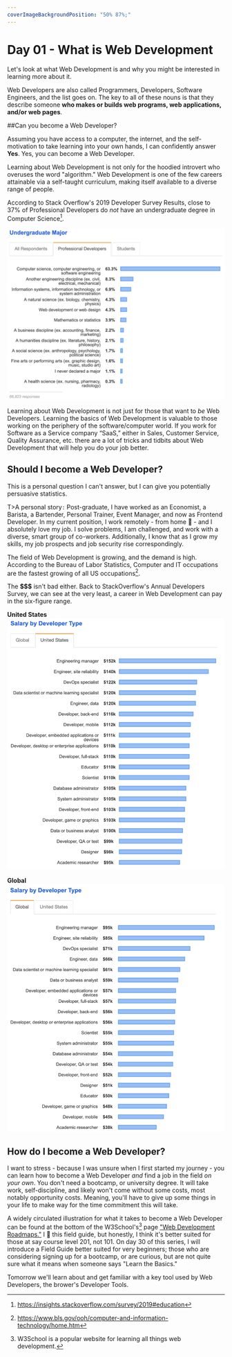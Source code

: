 ```yaml
---
coverImageBackgroundPosition: "50% 87%;"
---
```


# Day 01 - What is Web Development

Let's look at what Web Development is and why you might be interested in learning more about it. 

Web Developers are also called Programmers, Developers, Software Engineers, and the list goes on.  The key to all of these nouns is that they describe someone **who makes or builds web programs, web applications, and/or web pages**.

##Can you become a Web Developer?

Assuming you have access to a computer, the internet, and the self-motivation to take learning into your own hands, I can confidently answer **Yes**.  Yes, you can become a Web Developer.

Learning about Web Development is not only for the hoodied introvert who overuses the word "algorithm."  Web Development is one of the few careers attainable via a self-taught curriculum, making itself available to a diverse range of people.  

According to Stack Overflow's 2019 Developer Survey Results, close to 37% of Professional Developers do *not* have an undergraduate degree in Computer Science[^stackoverfloweducation].  

![](public/assets/stackoverflow-undergraduate-degree.png)

Learning about Web Development is not just for those that want to _be_ Web Developers.  Learning the basics of Web Development is valuable to those working on the periphery of the software/computer world.  If you work for Software as a Service company “SaaS,” either in Sales, Customer Service, Quality Assurance, etc. there are a lot of tricks and tidbits about Web Development that will help you do your job better.

## Should I become a Web Developer?

This is a personal question I can't answer, but I can give you potentially persuasive statistics.

T>A personal story`:` Post-graduate, I have worked as an Economist, a Barista, a Bartender, Personal Trainer, Event Manager, and now as Frontend Developer.  In my current position, I work remotely - from home 🏡 - and I absolutely love my job. I solve problems, I am challenged, and work with a diverse, smart group of co-workers.  Additionally, I know that as I grow my skills, my job prospects and job security rise correspondingly.

The field of Web Development is growing, and the demand is high.  According to the Bureau of Labor Statistics, Computer and IT occupations are the fastest growing of all US occupations[^BLS].

The **$$$** isn't bad either. Back to StackOverflow's Annual Developers Survey, we can see at the very least, a career in Web Development can pay in the six-figure range.

**United States**
![](public/assets/salary-us.png)


**Global**
![](public/assets/salary-global.png)

## How do I become a Web Developer?

I want to stress - because I was unsure when I first started my journey - you can learn how to become a Web Developer _and_ find a job in the field _on your own_.  You don't need a bootcamp, or university degree.  It will take work, self-discipline, and likely won't come without some costs, most notably opportunity costs. Meaning, you'll have to give up some things in your life to make way for the time commitment this will take.

A widely circulated illustration for what it takes to become a Web Developer can be found at the bottom of the W3School's[^w3s] page ["Web Development Roadmaps."](https://www.w3schools.com/whatis/)  I 💛 this field guide, but honestly, I think it's better suited for those at say course level 201, not 101. On day 30 of this series, I will introduce a Field Guide better suited for very beginners; those who are considering signing up for a bootcamp, or are curious, but are not quite sure what it means when someone says "Learn the Basics."

Tomorrow we'll learn about and get familiar with a key tool used by Web Developers, the brower's Developer Tools.

[^BLS]:https://www.bls.gov/ooh/computer-and-information-technology/home.htm
[^stackoverfloweducation]:https://insights.stackoverflow.com/survey/2019#education
[^w3s]: W3School is a popular website for learning all things web development.